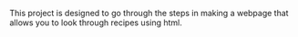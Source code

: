 This project is designed to go through the steps in making
a webpage that allows you to look through recipes using html.
